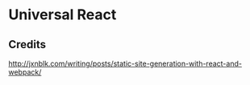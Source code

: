# Universal React

## Credits

http://jxnblk.com/writing/posts/static-site-generation-with-react-and-webpack/